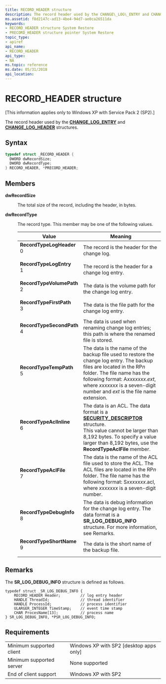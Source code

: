 ```yaml
---
title: RECORD_HEADER structure
description: The record header used by the CHANGE\_LOG\_ENTRY and CHANGE\_LOG\_HEADER structures.
ms.assetid: f8d2147c-ad13-4be4-94d7-ae0ca26511da
keywords:
- RECORD_HEADER structure System Restore
- PRECORD_HEADER structure pointer System Restore
topic_type:
- apiref
api_name:
- RECORD_HEADER
api_type:
- NA
ms.topic: reference
ms.date: 05/31/2018
api_location: 
---
```


# RECORD\_HEADER structure

\[This information applies only to Windows XP with Service Pack 2 (SP2).\]

The record header used by the [**CHANGE\_LOG\_ENTRY**](change-log-entry.md) and [**CHANGE\_LOG\_HEADER**](change-log-header.md) structures.

## Syntax


```C++
typedef struct _RECORD_HEADER {
  DWORD dwRecordSize;
  DWORD dwRecordType;
} RECORD_HEADER, *PRECORD_HEADER;
```



## Members

<dl> <dt>

**dwRecordSize**
</dt> <dd>

The total size of the record, including the header, in bytes.

</dd> <dt>

**dwRecordType**
</dt> <dd>

The record type. This member may be one of the following values.



| Value                                                                                                                                                                                                                                                                           | Meaning                                                                                                                                                                                                                                                                            |
|---------------------------------------------------------------------------------------------------------------------------------------------------------------------------------------------------------------------------------------------------------------------------------|------------------------------------------------------------------------------------------------------------------------------------------------------------------------------------------------------------------------------------------------------------------------------------|
| <span id="RecordTypeLogHeader"></span><span id="recordtypelogheader"></span><span id="RECORDTYPELOGHEADER"></span><dl> <dt>**RecordTypeLogHeader**</dt> <dt>0</dt> </dl>     | The record is the header for the change log.<br/>                                                                                                                                                                                                                            |
| <span id="RecordTypeLogEntry"></span><span id="recordtypelogentry"></span><span id="RECORDTYPELOGENTRY"></span><dl> <dt>**RecordTypeLogEntry**</dt> <dt>1</dt> </dl>         | The record is the header for a change log entry.<br/>                                                                                                                                                                                                                        |
| <span id="RecordTypeVolumePath"></span><span id="recordtypevolumepath"></span><span id="RECORDTYPEVOLUMEPATH"></span><dl> <dt>**RecordTypeVolumePath**</dt> <dt>2</dt> </dl> | The data is the volume path for the change log entry.<br/>                                                                                                                                                                                                                   |
| <span id="RecordTypeFirstPath"></span><span id="recordtypefirstpath"></span><span id="RECORDTYPEFIRSTPATH"></span><dl> <dt>**RecordTypeFirstPath**</dt> <dt>3</dt> </dl>     | The data is the file path for the change log entry.<br/>                                                                                                                                                                                                                     |
| <span id="RecordTypeSecondPath"></span><span id="recordtypesecondpath"></span><span id="RECORDTYPESECONDPATH"></span><dl> <dt>**RecordTypeSecondPath**</dt> <dt>4</dt> </dl> | The data is used when renaming change log entries; this path is where the renamed file is stored.<br/>                                                                                                                                                                       |
| <span id="RecordTypeTempPath"></span><span id="recordtypetemppath"></span><span id="RECORDTYPETEMPPATH"></span><dl> <dt>**RecordTypeTempPath**</dt> <dt>5</dt> </dl>         | The data is the name of the backup file used to restore the change log entry. The backup files are located in the RP*n* folder. The file name has the following format: A*xxxxxxx*.*ext*, where *xxxxxxx* is a seven-digit number and *ext* is the file name extension.<br/> |
| <span id="RecordTypeAclInline"></span><span id="recordtypeaclinline"></span><span id="RECORDTYPEACLINLINE"></span><dl> <dt>**RecordTypeAclInline**</dt> <dt>6</dt> </dl>     | The data is an ACL. The data format is a [**SECURITY\_DESCRIPTOR**](https://docs.microsoft.com/windows/desktop/api/winnt/ns-winnt-security_descriptor) structure. <br/> This value cannot be larger than 8,192 bytes. To specify a value larger than 8,192 bytes, use the **RecordTypeAclFile** member.<br/>                |
| <span id="RecordTypeAclFile"></span><span id="recordtypeaclfile"></span><span id="RECORDTYPEACLFILE"></span><dl> <dt>**RecordTypeAclFile**</dt> <dt>7</dt> </dl>             | The data is the name of the ACL file used to store the ACL. The ACL files are located in the RP*n* folder. The file name has the following format: S*xxxxxxx*.acl, where *xxxxxxx* is a seven-digit number.<br/>                                                             |
| <span id="RecordTypeDebugInfo"></span><span id="recordtypedebuginfo"></span><span id="RECORDTYPEDEBUGINFO"></span><dl> <dt>**RecordTypeDebugInfo**</dt> <dt>8</dt> </dl>     | The data is debug information for the change log entry. The data format is a **SR\_LOG\_DEBUG\_INFO** structure. For more information, see Remarks.<br/>                                                                                                                     |
| <span id="RecordTypeShortName"></span><span id="recordtypeshortname"></span><span id="RECORDTYPESHORTNAME"></span><dl> <dt>**RecordTypeShortName**</dt> <dt>9</dt> </dl>     | The data is the short name of the backup file.<br/>                                                                                                                                                                                                                          |



 

</dd> </dl>

## Remarks

The **SR\_LOG\_DEBUG\_INFO** structure is defined as follows.

``` syntax
typedef struct _SR_LOG_DEBUG_INFO {
    RECORD_HEADER Header;         // log entry header
    HANDLE ThreadId;              // thread identifier
    HANDLE ProcessId;             // process identifier
    ULARGER_INTEGER TimeStamp;    // event time stamp
    CHAR ProcesName[13];          // process name
} SR_LOG_DEBUG_INFO, *PSR_LOG_DEBUG_INFO;
```

## Requirements



|                                     |                                                      |
|-------------------------------------|------------------------------------------------------|
| Minimum supported client<br/> | Windows XP with SP2 \[desktop apps only\]<br/> |
| Minimum supported server<br/> | None supported<br/>                            |
| End of client support<br/>    | Windows XP with SP2<br/>                       |



 

 





